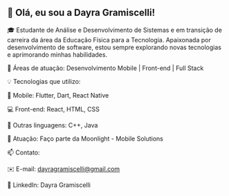 ## 👋 Olá, eu sou a Dayra Gramiscelli!
🎓 Estudante de Análise e Desenvolvimento de Sistemas e em transição de carreira da área da Educação Física para a Tecnologia. Apaixonada por desenvolvimento de software, estou sempre explorando novas tecnologias e aprimorando minhas habilidades.

🚀 Áreas de atuação: Desenvolvimento Mobile | Front-end | Full Stack

💡 Tecnologias que utilizo:

📱 Mobile: Flutter, Dart, React Native

💻 Front-end: React, HTML, CSS

🔧 Outras linguagens: C++, Java

🌙 Atuação: Faço parte da Moonlight - Mobile Solutions

📫 Contato:

✉️ E-mail: dayragramiscelli@gmail.com

💼 LinkedIn: Dayra Gramiscelli
